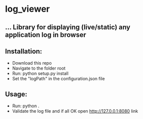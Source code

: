 # log_viewer

... Library for displaying (live/static) any application log in browser
---

Installation:
---
- Download this repo
- Navigate to the folder root
- Run: python setup.py install
- Set the "logPath" in the configuration.json file


Usage:
---    
- Run: python .
- Validate the log file and if all OK open http://127.0.0.1:8080 link
